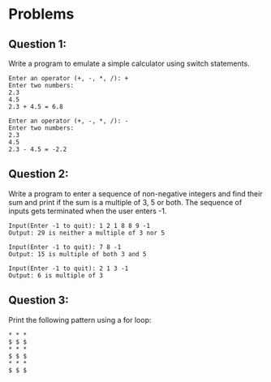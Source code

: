 # Problems

## Question 1:
Write a program to emulate a simple calculator using switch statements.
```
Enter an operator (+, -, *, /): +
Enter two numbers: 
2.3
4.5
2.3 + 4.5 = 6.8
```
```
Enter an operator (+, -, *, /): -
Enter two numbers: 
2.3
4.5
2.3 - 4.5 = -2.2
```

## Question 2:
Write a program to enter a sequence of non-negative integers and find their sum and print if the sum is a multiple of 3, 5 or both. The sequence of inputs gets terminated when the user enters -1.
```
Input(Enter -1 to quit): 1 2 1 8 8 9 -1
Output: 29 is neither a multiple of 3 nor 5
```
```
Input(Enter -1 to quit): 7 8 -1 
Output: 15 is multiple of both 3 and 5
```
```
Input(Enter -1 to quit): 2 1 3 -1 
Output: 6 is multiple of 3
```

## Question 3:
Print the following pattern using a for loop:
```
* * *
$ $ $
* * *
$ $ $
* * *
$ $ $
```
